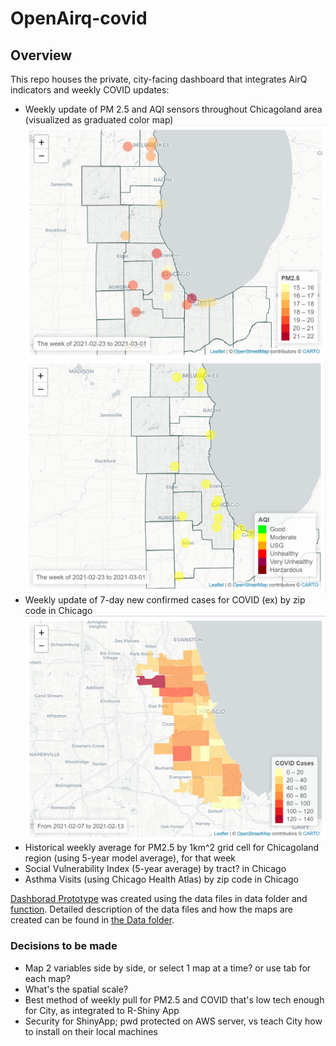 # OpenAirq-covid

## Overview

This repo houses the private, city-facing dashboard that integrates AirQ indicators and weekly COVID updates:

- Weekly update of PM 2.5 and AQI sensors throughout Chicagoland area (visualized as graduated color map)
![pm25](./OpenAirq-covid/Figures/pm25.png)
![aqi](./OpenAirq-covid/Figures/aqi.png)
- Weekly update of 7-day new confirmed cases for COVID (ex) by zip code in Chicago
![COVID](./OpenAirq-covid/Figures/COVID.png)
- Historical weekly average for PM2.5 by 1km^2 grid cell for Chicagoland region (using 5-year model average), for that week
- Social Vulnerability Index (5-year average) by tract? in Chicago
- Asthma Visits (using Chicago Health Atlas) by zip code in Chicago

[Dashborad Prototype](App.R) was created using the data files in data folder and [function](OpenAirq-covid/Functions.R). Detailed description of the data files and how the maps are created can be found in [the Data folder](./OpenAirq-covid/Data/README.md).

### Decisions to be made
- Map 2 variables side by side, or select 1 map at a time? or use tab for each map?
- What's the spatial scale?
- Best method of weekly pull for PM2.5 and COVID that's low tech enough for City, as integrated to R-Shiny App
- Security for ShinyApp; pwd protected on AWS server, vs teach City how to install on their local machines

